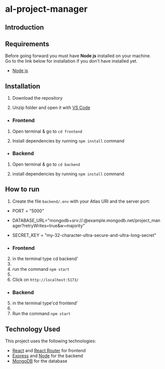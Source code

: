 # al-project-manager

## Introduction
## Requirements
Before going forward you must have **Node js** installed on your machine.  
Go to the link below for installation if you don't have installed yet.

- [Node js](https://nodejs.org/en/download)
## Installation
1. Download the repository

2. Unzip folder and open it with [VS Code](https://code.visualstudio.com/)

- <h3> Frontend

1. Open terminal & go to `cd frontend`

2. Install dependencies by running `npm install` command

- <h3>Backend

1. Open terminal & go to `cd backend` 

2. install dependencies by running `npm install` command

## How to run
1. Create the file `backend/.env` with your Atlas URI and the server port:
- PORT = "5000"
- DATABASE_URL="mongodb+srv://<username>:<password>@example.mongodb.net/project_manager?retryWrites=true&w=majority"
- SECRET_KEY = "my-32-character-ultra-secure-and-ultra-long-secret"

- <h3> Frontend

2. in the terminal type cd backend'
3. 
4. run the command `npm start`
5. 
6. Click on `http://localhost:5173/`

- <h3>Backend

5. in the terminal type'cd frontend'
6. 
7. Run the command `npm start`


## Technology Used

This project uses the following technologies:

- [React](https://reactjs.org) and [React Router](https://reacttraining.com/react-router/) for frontend
- [Express](http://expressjs.com/) and [Node](https://nodejs.org/en/) for the backend
- [MongoDB](https://www.mongodb.com/) for the database
